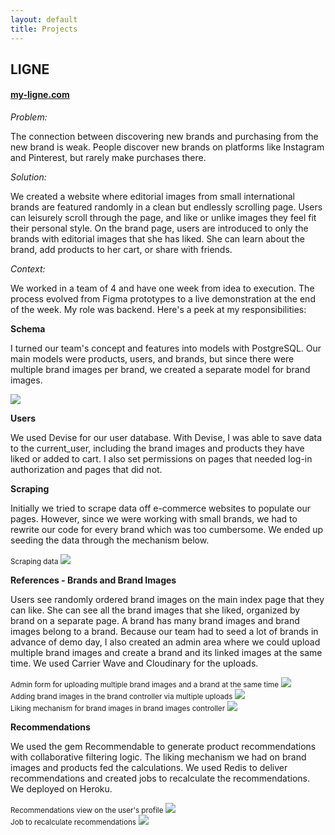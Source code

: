 ```yaml
---
layout: default
title: Projects
---
```



<div class="main-content">
  <h2>LIGNE</h2>
  <h4><a href="http://www.my-ligne.com" target="blank" text-align="center">my-ligne.com</a></h4>
  <em>Problem:</em>
  <p>The connection between discovering new brands and purchasing from the new brand is weak. People discover new brands on platforms
  like Instagram and Pinterest, but rarely make purchases there.</p>

  <em>Solution:</em>
  <p>We created a website where editorial images from small international brands are featured randomly in a clean but endlessly scrolling page.
  Users can leisurely scroll through the page, and like or unlike images they feel fit their personal style. On the brand page, users are introduced
  to only the brands with editorial images that she has liked. She can learn about the brand, add products to her cart, or share with friends. </p>


  <em>Context:</em>
  <p>We worked in a team of 4 and have one week from idea to execution. The process evolved from Figma prototypes to a live demonstration
  at the end of the week. My role was backend. Here's a peek at my responsibilities:</p>


  <strong>Schema</strong>
  <p>I turned our team's concept and features into models with PostgreSQL. Our main models were products, users, and brands, but since there
  were multiple brand images per brand, we created a separate model for brand images. </p>
  <div class="code">
    <img src= "/assets/images/schema.png" class="code">
  </div>

  <strong>Users</strong>
  <p>We used Devise for our user database. With Devise, I was able to save data to the current_user, including the brand images and products they have liked or added to cart.
  I also set permissions on pages that needed log-in authorization and pages that did not.</p>

  <strong>Scraping</strong>
  <p>Initially we tried to scrape data off e-commerce websites to populate our pages. However, since we were working with small brands,
    we had to rewrite our code for every brand which was too cumbersome. We ended up seeding the data through the mechanism below. </p>
    <div class="code">
    <small>Scraping data</small>
      <img src= "/assets/images/scraping.png" class="code">
    </div>

  <strong>References - Brands and Brand Images</strong>
  <p>Users see randomly ordered brand images on the main index page that they can like. She can see all the brand images that she liked, organized by brand on a separate page. A brand has many brand images and brand images belong to a brand.
  Because our team had to seed a lot of brands in advance of demo day, I also created an admin area where we could upload multiple brand images and create a brand and
  its linked images at the same time. We used Carrier Wave and Cloudinary for the uploads.</p>

  <div class="code">
    <small>Admin form for uploading multiple brand images and a brand at the same time</small>
    <img src= "/assets/images/newbrandview.png" class="code">
  </div>
  <div class="code">
    <small>Adding brand images in the brand controller via multiple uploads</small>
    <img src= "/assets/images/brandcontrollercreate.png" class="code">
  </div>
  <div class="code">
    <small>Liking mechanism for brand images in brand images controller</small>
    <img src= "/assets/images/brandimagecontroller.png" class="code">
  </div>

<strong>Recommendations</strong>
<p>We used the gem Recommendable to generate product recommendations with collaborative filtering logic. The liking mechanism we had on brand images and products fed the calculations. We used Redis to
  deliver recommendations and created jobs to recalculate the recommendations. We deployed on Heroku.</p>
  <div class="code">
    <small>Recommendations view on the user's profile</small>
    <img src= "/assets/images/recommendationsuserprofile.png" class="code">
  </div>
  <div class="code">
    <small>Job to recalculate recommendations</small>
    <img src= "/assets/images/RecRecalculateJob.png" class="code">
  </div>
</div>
